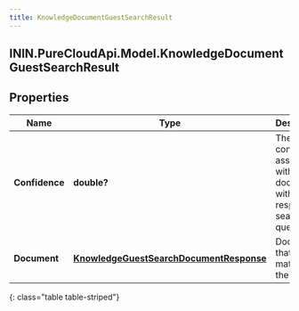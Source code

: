 ```yaml
---
title: KnowledgeDocumentGuestSearchResult
---
```

## ININ.PureCloudApi.Model.KnowledgeDocumentGuestSearchResult

## Properties

|Name | Type | Description | Notes|
|------------ | ------------- | ------------- | -------------|
| **Confidence** | **double?** | The confidence associated with a document with respect to a search query. | [optional] |
| **Document** | [**KnowledgeGuestSearchDocumentResponse**](KnowledgeGuestSearchDocumentResponse.html) | Document that matched the query. | [optional] |
{: class="table table-striped"}


